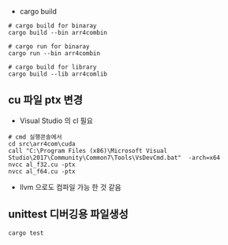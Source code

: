 
* cargo build

```
# cargo build for binaray
cargo build --bin arr4combin

# cargo run for binaray
cargo run --bin arr4combin

# cargo build for library
cargo build --lib arr4comlib
```


## cu 파일 ptx 변경
* Visual Studio 의 cl 필요
```
# cmd 실행콘솔에서
cd src\arr4com\cuda
call "C:\Program Files (x86)\Microsoft Visual Studio\2017\Community\Common7\Tools\VsDevCmd.bat"  -arch=x64
nvcc al_f32.cu -ptx
nvcc al_f64.cu -ptx
```

* llvm 으로도 컴파일 가능 한 것 같음 


## unittest 디버깅용 파일생성
```
cargo test
```